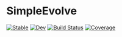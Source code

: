 # SimpleEvolve

[![Stable](https://img.shields.io/badge/docs-stable-blue.svg)](https://nmayhall-vt.github.io/SimpleEvolve.jl/stable/)
[![Dev](https://img.shields.io/badge/docs-dev-blue.svg)](https://nmayhall-vt.github.io/SimpleEvolve.jl/dev/)
[![Build Status](https://github.com/nmayhall-vt/SimpleEvolve.jl/actions/workflows/CI.yml/badge.svg?branch=main)](https://github.com/nmayhall-vt/SimpleEvolve.jl/actions/workflows/CI.yml?query=branch%3Amain)
[![Coverage](https://codecov.io/gh/nmayhall-vt/SimpleEvolve.jl/branch/main/graph/badge.svg)](https://codecov.io/gh/nmayhall-vt/SimpleEvolve.jl)
